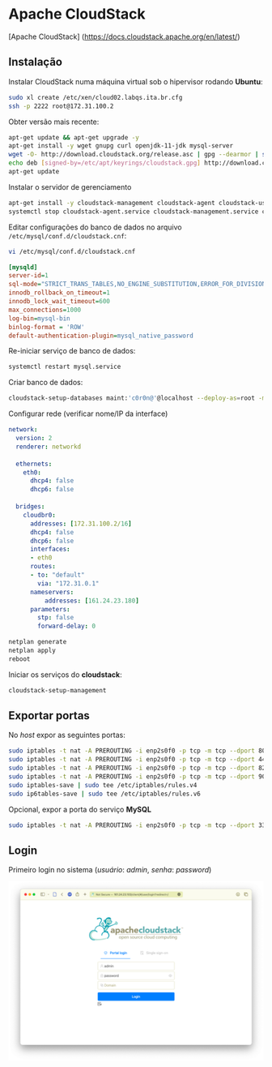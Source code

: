 # Apache CloudStack

[Apache CloudStack] (https://docs.cloudstack.apache.org/en/latest/)

## Instalação

Instalar CloudStack numa máquina virtual sob o hipervisor rodando **Ubuntu**:

```sh
sudo xl create /etc/xen/cloud02.labqs.ita.br.cfg
ssh -p 2222 root@172.31.100.2
```

Obter versão mais recente:

```sh
apt-get update && apt-get upgrade -y
apt-get install -y wget gnupg curl openjdk-11-jdk mysql-server
wget -O- http://download.cloudstack.org/release.asc | gpg --dearmor | sudo tee /etc/apt/keyrings/cloudstack.gpg > /dev/null
echo deb [signed-by=/etc/apt/keyrings/cloudstack.gpg] http://download.cloudstack.org/ubuntu focal 4.17 > /etc/apt/sources.list.d/cloudstack.list
apt-get update
```

Instalar o servidor de gerenciamento

```sh
apt-get install -y cloudstack-management cloudstack-agent cloudstack-usage
systemctl stop cloudstack-agent.service cloudstack-management.service cloudstack-usage.service
```

Editar configurações do banco de dados no arquivo `/etc/mysql/conf.d/cloudstack.cnf`:

```sh
vi /etc/mysql/conf.d/cloudstack.cnf
```

```ini
[mysqld]
server-id=1
sql-mode="STRICT_TRANS_TABLES,NO_ENGINE_SUBSTITUTION,ERROR_FOR_DIVISION_BY_ZERO,NO_ZERO_DATE,NO_ZERO_IN_DATE,NO_ENGINE_SUBSTITUTION"
innodb_rollback_on_timeout=1
innodb_lock_wait_timeout=600
max_connections=1000
log-bin=mysql-bin
binlog-format = 'ROW'
default-authentication-plugin=mysql_native_password
```

Re-iniciar serviço de banco de dados:

```sh
systemctl restart mysql.service
```

Criar banco de dados:

```sh
cloudstack-setup-databases maint:'c0r0n@'@localhost --deploy-as=root -m 'c0r0n@' -k 'c0r0n@' -i 127.0.0.1
```

Configurar rede (verificar nome/IP da interface)

```yaml
network:
  version: 2
  renderer: networkd

  ethernets:
    eth0:
      dhcp4: false
      dhcp6: false

  bridges:
    cloudbr0:
      addresses: [172.31.100.2/16]
      dhcp4: false
      dhcp6: false
      interfaces:
      - eth0
      routes:
      - to: "default"
        via: "172.31.0.1"
      nameservers:
          addresses: [161.24.23.180]
      parameters:
        stp: false
        forward-delay: 0
```

```sh
netplan generate
netplan apply
reboot
```


Iniciar os serviços do **cloudstack**:

```sh
cloudstack-setup-management
```

## Exportar portas

No _host_ expor as seguintes portas:

```sh
sudo iptables -t nat -A PREROUTING -i enp2s0f0 -p tcp -m tcp --dport 80 -j DNAT --to-destination 172.31.100.2:8080
sudo iptables -t nat -A PREROUTING -i enp2s0f0 -p tcp -m tcp --dport 443 -j DNAT --to-destination 172.31.100.2:8443
sudo iptables -t nat -A PREROUTING -i enp2s0f0 -p tcp -m tcp --dport 8250 -j DNAT --to-destination 172.31.100.2:8250
sudo iptables -t nat -A PREROUTING -i enp2s0f0 -p tcp -m tcp --dport 9090 -j DNAT --to-destination 172.31.100.2:9090
sudo iptables-save | sudo tee /etc/iptables/rules.v4
sudo ip6tables-save | sudo tee /etc/iptables/rules.v6
```

Opcional, expor a porta do serviço **MySQL**

```sh
sudo iptables -t nat -A PREROUTING -i enp2s0f0 -p tcp -m tcp --dport 3306 -j DNAT --to-destination 172.31.100.2:3306
```

## Login

Primeiro login no sistema (_usuário_: *admin*, _senha_: *password*)

![Primeiro login](./images/01-cloudstack-login.png)
